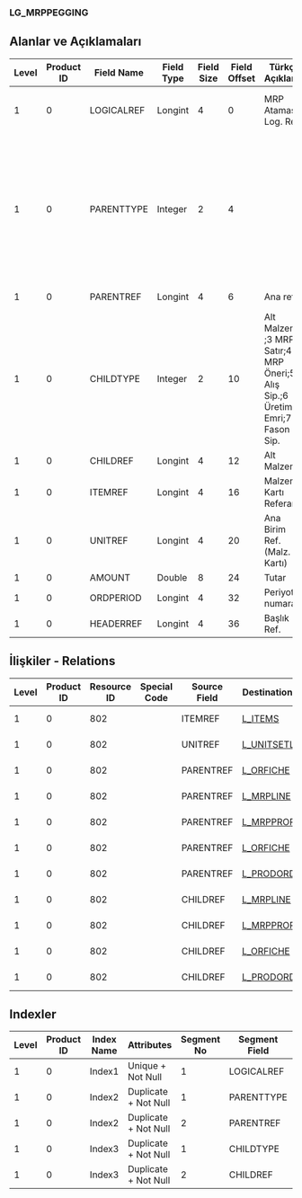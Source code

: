 ### LG_MRPPEGGING

## Alanlar ve Açıklamaları

**Level**|**Product ID**|**Field Name**|**Field Type**|**Field Size**|**Field Offset**|**Türkçe Açıklama**|**Expression**
-----|-----|-----|-----|-----|-----|-----|-----
1|0|LOGICALREF|Longint|4|0|MRP Ataması Log. Ref.|MRP Assignment Logical Reference
1|0|PARENTTYPE|Integer|2|4||Parent Type ;1 Sales Order;2 User Demand;3 MRP Line;4 MRP Proposal;5 Purchase Order;6 Production Order;7 Subcontracting Order
1|0|PARENTREF|Longint|4|6|Ana ref.|Parent Reference
1|0|CHILDTYPE|Integer|2|10|Alt Malzeme ;3 MRP Satır;4 MRP Öneri;5 Alış Sip.;6 Üretim Emri;7 Fason Sip.|Child Type ;3 MRP Line;4 MRP Proposal;5 Purchase Order;6 Production Order;7 Subcontracting Order
1|0|CHILDREF|Longint|4|12|Alt Malzeme|Child Reference
1|0|ITEMREF|Longint|4|16|Malzeme Kartı Referansı|Item Card Reference
1|0|UNITREF|Longint|4|20|Ana Birim Ref. (Malz. Kartı)|Main Unit Reference on Item Card
1|0|AMOUNT|Double|8|24|Tutar|Amount
1|0|ORDPERIOD|Longint|4|32|Periyot numarası|Period Number
1|0|HEADERREF|Longint|4|36|Başlık Ref.|Header Reference

## İlişkiler - Relations

**Level**|**Product ID**|**Resource ID**|**Special Code**|**Source Field**|**Destination Table**|**Destination Field**|**Relation Type**|**Extra Condition**
-----|-----|-----|-----|-----|-----|-----|-----|-----
1|0|802||ITEMREF|[L_ITEMS](../LG_ITEMS "L_ITEMS")|LOGICALREF|one-to-one|
1|0|802||UNITREF|[L_UNITSETL](../LG_UNITSETL "L_UNITSETL")|LOGICALREF|one-to-one|
1|0|802||PARENTREF|[L_ORFICHE](../LG_ORFICHE "L_ORFICHE")|LOGICALREF|one-to-one|PARENTTYPE = 1
1|0|802||PARENTREF|[L_MRPLINE](../LG_MRPLINE "L_MRPLINE")|LOGICALREF|one-to-one|PARENTTYPE = 3
1|0|802||PARENTREF|[L_MRPPROPOSAL](../LG_MRPPROPOSAL "L_MRPPROPOSAL")|LOGICALREF|one-to-one|PARENTTYPE = 4
1|0|802||PARENTREF|[L_ORFICHE](../LG_ORFICHE "L_ORFICHE")|LOGICALREF|one-to-one|PARENTTYPE = 5
1|0|802||PARENTREF|[L_PRODORD](../LG_PRODORD "L_PRODORD")|LOGICALREF|one-to-one|PARENTTYPE = 6
1|0|802||CHILDREF|[L_MRPLINE](../LG_MRPLINE "L_MRPLINE")|LOGICALREF|one-to-one|CHILDTYPE = 3
1|0|802||CHILDREF|[L_MRPPROPOSAL](../LG_MRPPROPOSAL "L_MRPPROPOSAL")|LOGICALREF|one-to-one|CHILDTYPE = 4
1|0|802||CHILDREF|[L_ORFICHE](../LG_ORFICHE "L_ORFICHE")|LOGICALREF|one-to-one|CHILDTYPE = 5
1|0|802||CHILDREF|[L_PRODORD](../LG_PRODORD "L_PRODORD")|LOGICALREF|one-to-one|CHILDTYPE = 6

## Indexler

**Level**|**Product ID**|**Index Name**|**Attributes**|**Segment No**|**Segment Field**|**Sense**
-----|-----|-----|-----|-----|-----|-----
1|0|Index1|Unique + Not Null|1|LOGICALREF|Ascending
1|0|Index2|Duplicate + Not Null|1|PARENTTYPE|Ascending
1|0|Index2|Duplicate + Not Null|2|PARENTREF|Ascending
1|0|Index3|Duplicate + Not Null|1|CHILDTYPE|Ascending
1|0|Index3|Duplicate + Not Null|2|CHILDREF|Ascending
